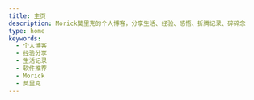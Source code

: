 ```yaml
---
title: 主页
description: Morick莫里克的个人博客，分享生活、经验、感悟、折腾记录、碎碎念
type: home
keywords:
  - 个人博客
  - 经验分享
  - 生活记录
  - 软件推荐
  - Morick
  - 莫里克
---
```

